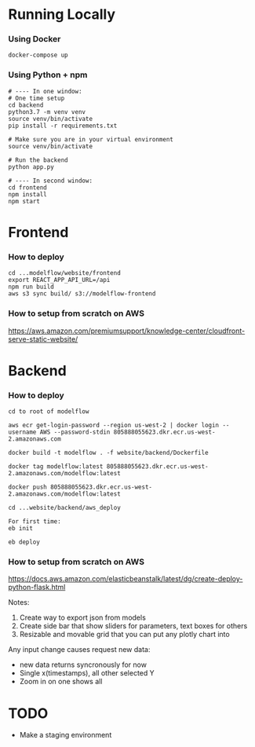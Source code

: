 # Running Locally

### Using Docker

```
docker-compose up
```

### Using Python + npm

```
# ---- In one window:
# One time setup
cd backend
python3.7 -m venv venv
source venv/bin/activate
pip install -r requirements.txt

# Make sure you are in your virtual environment
source venv/bin/activate

# Run the backend
python app.py

# ---- In second window:
cd frontend
npm install
npm start
```

# Frontend

### How to deploy

```
cd ...modelflow/website/frontend
export REACT_APP_API_URL=/api
npm run build
aws s3 sync build/ s3://modelflow-frontend
```

### How to setup from scratch on AWS

https://aws.amazon.com/premiumsupport/knowledge-center/cloudfront-serve-static-website/

# Backend

### How to deploy

```
cd to root of modelflow

aws ecr get-login-password --region us-west-2 | docker login --username AWS --password-stdin 805888055623.dkr.ecr.us-west-2.amazonaws.com

docker build -t modelflow . -f website/backend/Dockerfile

docker tag modelflow:latest 805888055623.dkr.ecr.us-west-2.amazonaws.com/modelflow:latest

docker push 805888055623.dkr.ecr.us-west-2.amazonaws.com/modelflow:latest

cd ...website/backend/aws_deploy

For first time:
eb init

eb deploy

```

### How to setup from scratch on AWS

https://docs.aws.amazon.com/elasticbeanstalk/latest/dg/create-deploy-python-flask.html





Notes:
1. Create way to export json from models
2. Create side bar that show sliders for parameters, text boxes for others
3. Resizable and movable grid that you can put any plotly chart into

Any input change causes request new data:
- new data returns syncronously for now
- Single x(timestamps), all other selected Y
- Zoom in on one shows all

# TODO
- Make a staging environment